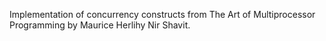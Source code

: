 Implementation of concurrency constructs from The Art of Multiprocessor Programming by Maurice Herlihy Nir Shavit.